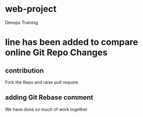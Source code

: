 # web-project
Devops Training

# line has been added to compare online Git Repo Changes 

## contribution 
Fork the Repo and raise pull requste 

## adding Git Rebase comment
We have done so much of work together
